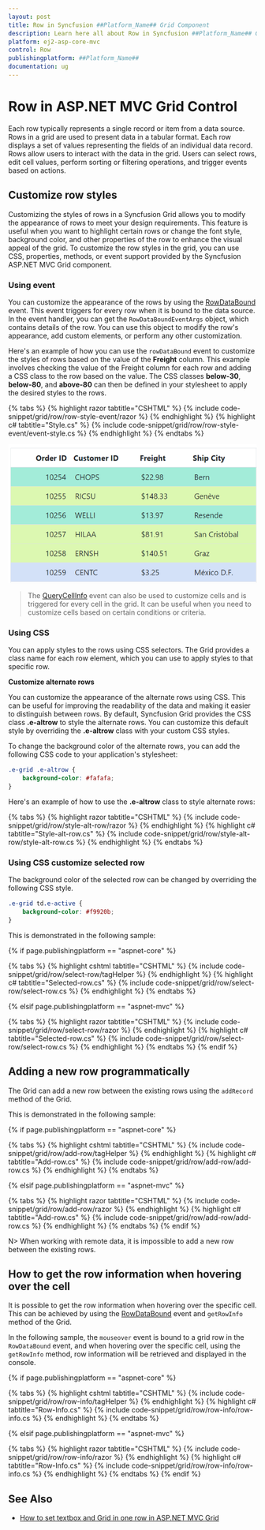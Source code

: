 ```yaml
---
layout: post
title: Row in Syncfusion ##Platform_Name## Grid Component
description: Learn here all about Row in Syncfusion ##Platform_Name## Grid component of Syncfusion Essential JS 2 and more.
platform: ej2-asp-core-mvc
control: Row
publishingplatform: ##Platform_Name##
documentation: ug
---
```


# Row in ASP.NET MVC Grid Control

Each row typically represents a single record or item from a data source. Rows in a grid are used to present data in a tabular format. Each row displays a set of values representing the fields of an individual data record. Rows allow users to interact with the data in the grid. Users can select rows, edit cell values, perform sorting or filtering operations, and trigger events based on actions.

## Customize row styles 

Customizing the styles of rows in a Syncfusion Grid allows you to modify the appearance of rows to meet your design requirements. This feature is useful when you want to highlight certain rows or change the font style, background color, and other properties of the row to enhance the visual appeal of the grid. To customize the row styles in the grid, you can use CSS, properties, methods, or event support provided by the Syncfusion ASP.NET MVC Grid component.

### Using event

You can customize the appearance of the rows by using the [RowDataBound](https://help.syncfusion.com/cr/aspnetmvc-js2/Syncfusion.EJ2.Grids.Grid.html#Syncfusion_EJ2_Grids_Grid_RowDataBound) event. This event triggers for every row when it is bound to the data source. In the event handler, you can get the `RowDataBoundEventArgs` object, which contains details of the row. You can use this object to modify the row's appearance, add custom elements, or perform any other customization.

Here's an example of how you can use the `rowDataBound` event to customize the styles of rows based on the value of the **Freight** column. This example involves checking the value of the Freight column for each row and adding a CSS class to the row based on the value. The CSS classes **below-30**, **below-80**, and **above-80** can then be defined in your stylesheet to apply the desired styles to the rows.

{% tabs %}
{% highlight razor tabtitle="CSHTML" %}
{% include code-snippet/grid/row/row-style-event/razor %}
{% endhighlight %}
{% highlight c# tabtitle="Style.cs" %}
{% include code-snippet/grid/row/row-style-event/event-style.cs %}
{% endhighlight %}
{% endtabs %}

![Row style using event](../../images/row/style-using-event.png)

> The [QueryCellInfo](https://help.syncfusion.com/cr/aspnetmvc-js2/Syncfusion.EJ2.Grids.Grid.html#Syncfusion_EJ2_Grids_Grid_QueryCellInfo) event can also be used to customize cells and is triggered for every cell in the grid. It can be useful when you need to customize cells based on certain conditions or criteria.

### Using CSS

You can apply styles to the rows using CSS selectors. The Grid provides a class name for each row element, which you can use to apply styles to that specific row. 

**Customize alternate rows**

You can customize the appearance of the alternate rows using CSS. This can be useful for improving the readability of the data and making it easier to distinguish between rows. By default, Syncfusion Grid provides the CSS class **.e-altrow** to style the alternate rows. You can customize this default style by overriding the **.e-altrow** class with your custom CSS styles. 

To change the background color of the alternate rows, you can add the following CSS code to your application's stylesheet:

```css
.e-grid .e-altrow {
    background-color: #fafafa;
}
```

Here's an example of how to use the **.e-altrow** class to style alternate rows:

{% tabs %}
{% highlight razor tabtitle="CSHTML" %}
{% include code-snippet/grid/row/style-alt-row/razor %}
{% endhighlight %}
{% highlight c# tabtitle="Style-alt-row.cs" %}
{% include code-snippet/grid/row/style-alt-row/style-alt-row.cs %}
{% endhighlight %}
{% endtabs %}

### Using CSS customize selected row

The background color of the selected row can be changed by overriding the following CSS style.

```css
.e-grid td.e-active {
    background-color: #f9920b;
}
```

This is demonstrated in the following sample:

{% if page.publishingplatform == "aspnet-core" %}

{% tabs %}
{% highlight cshtml tabtitle="CSHTML" %}
{% include code-snippet/grid/row/select-row/tagHelper %}
{% endhighlight %}
{% highlight c# tabtitle="Selected-row.cs" %}
{% include code-snippet/grid/row/select-row/select-row.cs %}
{% endhighlight %}
{% endtabs %}

{% elsif page.publishingplatform == "aspnet-mvc" %}

{% tabs %}
{% highlight razor tabtitle="CSHTML" %}
{% include code-snippet/grid/row/select-row/razor %}
{% endhighlight %}
{% highlight c# tabtitle="Selected-row.cs" %}
{% include code-snippet/grid/row/select-row/select-row.cs %}
{% endhighlight %}
{% endtabs %}
{% endif %}


## Adding a new row programmatically

The Grid can add a new row between the existing rows using the `addRecord` method of the Grid.

This is demonstrated in the following sample:

{% if page.publishingplatform == "aspnet-core" %}

{% tabs %}
{% highlight cshtml tabtitle="CSHTML" %}
{% include code-snippet/grid/row/add-row/tagHelper %}
{% endhighlight %}
{% highlight c# tabtitle="Add-row.cs" %}
{% include code-snippet/grid/row/add-row/add-row.cs %}
{% endhighlight %}
{% endtabs %}

{% elsif page.publishingplatform == "aspnet-mvc" %}

{% tabs %}
{% highlight razor tabtitle="CSHTML" %}
{% include code-snippet/grid/row/add-row/razor %}
{% endhighlight %}
{% highlight c# tabtitle="Add-row.cs" %}
{% include code-snippet/grid/row/add-row/add-row.cs %}
{% endhighlight %}
{% endtabs %}
{% endif %}


N> When working with remote data, it is impossible to add a new row between the existing rows.

## How to get the row information when hovering over the cell

It is possible to get the row information when hovering over the specific cell. This can be achieved by using the [RowDataBound](https://help.syncfusion.com/cr/aspnetmvc-js2/Syncfusion.EJ2.Grids.Grid.html#Syncfusion_EJ2_Grids_Grid_RowDataBound) event and `getRowInfo` method of the Grid.

In the following sample, the `mouseover` event is bound to a grid row in the `RowDataBound` event, and when hovering over the specific cell, using the `getRowInfo` method, row information will be retrieved and displayed in the console.

{% if page.publishingplatform == "aspnet-core" %}

{% tabs %}
{% highlight cshtml tabtitle="CSHTML" %}
{% include code-snippet/grid/row/row-info/tagHelper %}
{% endhighlight %}
{% highlight c# tabtitle="Row-Info.cs" %}
{% include code-snippet/grid/row/row-info/row-info.cs %}
{% endhighlight %}
{% endtabs %}

{% elsif page.publishingplatform == "aspnet-mvc" %}

{% tabs %}
{% highlight razor tabtitle="CSHTML" %}
{% include code-snippet/grid/row/row-info/razor %}
{% endhighlight %}
{% highlight c# tabtitle="Row-Info.cs" %}
{% include code-snippet/grid/row/row-info/row-info.cs %}
{% endhighlight %}
{% endtabs %}
{% endif %}


## See Also

* [How to set textbox and Grid in one row in ASP.NET MVC Grid](https://www.syncfusion.com/forums/164975/how-to-set-textbox-and-grid-in-one-row-in-asp-net-mvc-grid)
